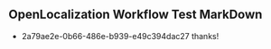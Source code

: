 ## OpenLocalization Workflow Test MarkDown
* 2a79ae2e-0b66-486e-b939-e49c394dac27 
thanks!<!--HONumber=Mar16_HO2-->
